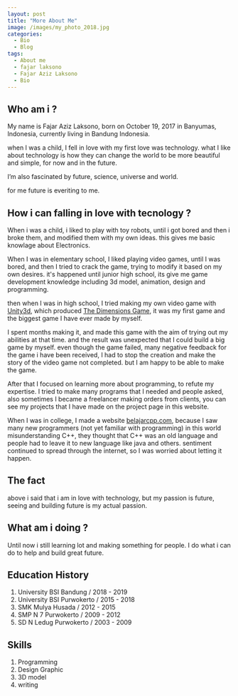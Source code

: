 ```yaml
---
layout: post
title: "More About Me"
image: /images/my_photo_2018.jpg
categories:
  - Bio
  - Blog
tags:
  - About me
  - fajar laksono
  - Fajar Aziz Laksono
  - Bio
---
```


## Who am i ?

My name is Fajar Aziz Laksono, born on October 19, 2017 in Banyumas, Indonesia, currently living in Bandung Indonesia.

when I was a child, I fell in love with my first love was technology. what I like about technology is how they can change the world to be more beautiful and simple, for now and in the future.

I’m also fascinated by future, science, universe and world. 

for me future is everiting to me.

## How i can falling in love with tecnology ?

When i was a child, i liked to play with toy robots, until i got bored and then i broke them, and modified them with my own ideas. this gives me basic knowlage about Electronics.

When I was in elementary school, I liked playing video games, until I was bored, and then I tried to crack the game, trying to modify it based on my own desires. it's happened until junior high school, its give me game development knowledge including 3d model, animation, design and programming.

then when I was in high school, I tried making my own video game with [Unity3d](https://unity3d.com/), which produced [The Dimensions Game](https://www.indiedb.com/games/the-dimensions-game), it was my first game and the biggest game I have ever made by myself.

I spent months making it, and made this game with the aim of trying out my abilities at that time. and the result was unexpected that I could build a big game by myself. even though the game failed, many negative feedback for the game i have been received, I had to stop the creation and make the story of the video game not completed. but I am happy to be able to make the game.

After that I focused on learning more about programming, to refute my expertise. I tried to make many programs that I needed and people asked, also sometimes I became a freelancer making orders from clients, you can see my projects that I have made on the project page in this website.

When I was in college, I made a website [belajarcpp.com](www.belajarcpp.com), because I saw many new programmers (not yet familiar with programming) in this world misunderstanding C++, they thought that C++ was an old language and people had to leave it to new language like java and others. sentiment continued to spread through the internet, so I was worried about letting it happen.

## The fact

above i said that i am in love with technology, but my passion is future, seeing and building future is my actual passion.

## What am i doing ?

Until now i still learning lot and making something for people.
I do what i can do to help and build great future.

## Education History

1. University BSI Bandung / 2018 - 2019
2. University BSI Purwokerto / 2015 - 2018
3. SMK Mulya Husada / 2012 - 2015
4. SMP N 7 Purwokerto / 2009 - 2012
5. SD N Ledug Purwokerto / 2003 - 2009

## Skills

1. Programming
2. Design Graphic
3. 3D model
4. writing